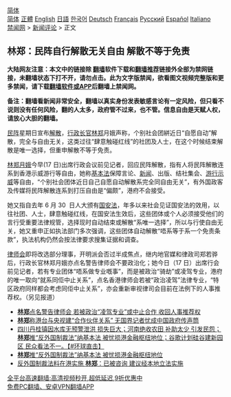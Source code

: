  <!-- 面包屑导航 --> <div class="breadcrumb"><!-- GTranslate: https://gtranslate.io/ -->  <div class="switcher notranslate">  <div class="selected">  <a href="#" onclick="return false;"> 简体</a>  </div>  <div class="option">  <a href="https://www.bannedbook.org" onclick="doGTranslate('zh-CN|zh-CN');jQuery('div.switcher div.selected a').html(jQuery(this).html());return false;" title="简体中文" class="nturl selected"> 简体</a>  <a href="https://www.bannedbook.org/zh-tw/" onclick="doGTranslate('zh-CN|zh-TW');jQuery('div.switcher div.selected a').html(jQuery(this).html());return false;" title="繁體中文" class="nturl"> 正體</a>  <a href="https://www.bannedbook.org/en/" onclick="doGTranslate('zh-CN|en');jQuery('div.switcher div.selected a').html(jQuery(this).html());return false;" title="English" class="nturl"> English</a>  <a href="https://www.bannedbook.org/ja/" onclick="doGTranslate('zh-CN|ja');jQuery('div.switcher div.selected a').html(jQuery(this).html());return false;" title="日本語" class="nturl"> 日語</a>  <a href="https://www.bannedbook.org/ko/" onclick="doGTranslate('zh-CN|ko');jQuery('div.switcher div.selected a').html(jQuery(this).html());return false;" title="한국어" class="nturl"> 한국어</a>  <a href="https://www.bannedbook.org/de/" onclick="doGTranslate('zh-CN|de');jQuery('div.switcher div.selected a').html(jQuery(this).html());return false;" title="Deutsch" class="nturl"> Deutsch</a>  <a href="https://www.bannedbook.org/fr/" onclick="doGTranslate('zh-CN|fr');jQuery('div.switcher div.selected a').html(jQuery(this).html());return false;" title="Français" class="nturl"> Français</a>  <a href="https://www.bannedbook.org/ru/" onclick="doGTranslate('zh-CN|ru');jQuery('div.switcher div.selected a').html(jQuery(this).html());return false;" title="Русский" class="nturl"> Русский</a>  <a href="https://www.bannedbook.org/es/" onclick="doGTranslate('zh-CN|es');jQuery('div.switcher div.selected a').html(jQuery(this).html());return false;" title="Español" class="nturl"> Español</a>  <a href="https://www.bannedbook.org/it/" onclick="doGTranslate('zh-CN|it');jQuery('div.switcher div.selected a').html(jQuery(this).html());return false;" title="Italiano" class="nturl"> Italiano</a>  </div>  </div>      <div class='breadcrumb-sub'><!-- Breadcrumb NavXT 6.3.0 --> <a href="https://www.bannedbook.org/" class="home">禁闻网</a> &gt; <a href="https://www.bannedbook.org/bnews/comments/" class="category">新闻评论</a> &gt; 正文</div></div><h2>林郑：民阵自行解散无关自由 解散不等于免责</h2> <p class="notice"><b>大陆网友注意：本文中的链接除 <a href="https://github.com/bannedbook/fanqiang" >翻墙</a>软件下载和<a href="https://github.com/killgcd/justmysocks/blob/master/README.md">翻墙推荐</a>链接外全部为禁网链接，未翻墙状态下打不开，请勿点击。此为文字版禁闻，欲看图文视频完整版和更多禁闻，请下载<a href="https://github.com/bannedbook/fanqiang">翻墙软件或APP</a>后翻墙上禁闻网。</p><p>备注：翻墙看新闻非常安全，翻墙以真实身份发表敏感言论有一定风险，但只看不说则没有任何风险，翻的人太多，政府管不过来，也不管。信息自由是天赋人权，请放心大胆的翻墙。</b></p>  <div class="entry">  <p><a href="https://www.bannedbook.org/bnews/tag/%E6%B0%91%E9%98%B5/" class="st_tag internal_tag" rel="tag" title="标签 民阵 下的日志">民阵</a>星期日宣布<a href="https://www.bannedbook.org/bnews/tag/%E8%A7%A3%E6%95%A3/" class="st_tag internal_tag" rel="tag" title="标签 解散 下的日志">解散</a>，<a href="https://www.bannedbook.org/bnews/tag/%e8%a1%8c%e6%94%bf%e9%95%bf%e5%ae%98/" class="st_tag internal_tag" rel="tag" title="标签 行政长官 下的日志">行政长官</a><a href="https://www.bannedbook.org/bnews/tag/%E6%9E%97%E9%83%91/" class="st_tag internal_tag" rel="tag" title="标签 林郑 下的日志">林郑</a>月娥声称，个别社会团絣近日“自愿自动”解散，完全与自由无关，这类过往“肆意触碰红线”的社团及人士，在这个时候结束解散是唯一选择，但重申解散不等于免责。</p> <p><a href="https://www.bannedbook.org/bnews/tag/%e6%9e%97%e9%83%91%e6%9c%88%e5%a8%a5/" class="st_tag internal_tag" rel="tag" title="标签 林郑月娥 下的日志">林郑月娥</a>今早(17 日)出席行政会议前见记者，回应民阵解散，指有人将民阵解散连系到香港示威游行等自由，她称<a href="https://www.bannedbook.org/bnews/tag/%e5%9f%ba%e6%9c%ac%e6%b3%95/" class="st_tag internal_tag" rel="tag" title="标签 基本法 下的日志">基本法</a>保障言论、<span class='wp_keywordlink_affiliate'><a href="https://www.bannedbook.org/" title="新闻">新闻</a></span>、出版、结社集会、<a href="https://www.bannedbook.org/bnews/tag/%e6%b8%b8%e8%a1%8c%e7%a4%ba%e5%a8%81/" class="st_tag internal_tag" rel="tag" title="标签 游行示威 下的日志">游行示威</a>等自由，“个别社会团体近日自己自愿自动解散系完全同自由无关”，有外国政客及传媒将民阵解散连系到打压自由是“偏颇”，港府不会接受。</p>  <p>她又指自去年 6 月 30  日人大颁有<a href="https://www.bannedbook.org/bnews/tag/%e5%9b%bd%e5%ae%89%e6%b3%95/" class="st_tag internal_tag" rel="tag" title="标签 国安法 下的日志">国安法</a>，年多以来社会见证国安法的效用，以往社团、人士，肆意触碰红线，在国安法生效后，这些团体或个人必须接受他们的言行受重要法律规管，选择现时自动结束或解散“系唯一选择”，所以与行使自由无关，她又重申正如执法部门多次强调，这些团体自动解散“唔系等于系一个免责条款”，执法机构仍然会按法律要求搜集证据和调查。</p> <p><a href="https://www.bannedbook.org/bnews/tag/%E5%BE%8B%E5%B8%88%E4%BC%9A/" class="st_tag internal_tag" rel="tag" title="标签 律师会 下的日志">律师会</a>即将改选部分理事，开明派会否过半成焦点，继内地官媒和律政司郑若骅后，行政长官林郑月娥亦点名警告律师会不要政治化；她今日（17 日）出席行会前见记者，若有专业团体“唔系做专业嘅事”，而是被政治“骑劫”或凌驾专业，港府的唯一取向“就系同佢中止关系”，点名香港律师会若被“政治凌驾”法律专业，“特区政府同样都会考虑同佢中止关系”，亦会重新审视律司会目前在法例下的人事推荐权。（另见报道）</p>  <ul class='op-related-articles' title='相关阅读'> <li><a href='https://www.bannedbook.org/bnews/comments/20210817/1607812.html' target='_blank'><b>林郑</b>点名警告律师会 若被政治“凌驾专业”或中止合作 收回人事推荐权</a></li> <li><a href='https://www.bannedbook.org/bnews/comments/20210812/1604677.html' target='_blank'><b>林郑</b>称港台与央视建“合作伙伴关系” 无国界记者忧成中国政府传声筒</a></li> <li><a href='https://www.bannedbook.org/bnews/bannedvideo/20210811/1604474.html' target='_blank'>四川丹桂镇因水库无预警泄洪 损失巨大；河南绝收农田 补助太少 引发民怨；<b>林郑</b>推“反外国制裁法”纳基本法 被忧损港金融枢纽地位；谷歌计划硅谷建新园区 民众看法不一。【#环球直击】</a></li> <li><a href='https://www.bannedbook.org/bnews/taiwannews/20210811/1604372.html' target='_blank'><b>林郑</b>推“反外国制裁法”纳基本法 被忧损港金融枢纽地位</a></li> <li><a href='https://www.bannedbook.org/bnews/comments/20210810/1603659.html' target='_blank'>反外国制裁法料在港实施 <b>林郑</b>：已被咨询 建议经本地立法实施</a></li> </ul> <p class="texttj"> <a href="https://github.com/bannedbook/fanqiang/wiki/V2ray%E6%9C%BA%E5%9C%BA" target="_blank">全平台高速翻墙:高清视频秒开,超低延迟,9折优惠中</a><br/> <a href="https://github.com/bannedbook/fanqiang/wiki/%E7%A6%81%E9%97%BB%E7%BD%91%E5%AE%89%E5%8D%93%E7%BF%BB%E5%A2%99%E6%96%B0%E9%97%BBAPP" target="_blank">免费PC翻墙、安卓VPN翻墙APP</a></p><p>  </p> <a name='sharetosocial'></a>  <div style="margin-bottom:5px;padding-bottom:5px;clear:both"> <div id="archive-pix-1" class="banner-ads"> <!-- AuctionX Display platform tag START --> <div id="26318x728x90x621x_ADSLOT2" clicktrack="%%CLICK_URL_ESC%%"></div> <!-- AuctionX Display platform tag END --> </div> <div id="archive-pix-2" class="banner-ads"> <!-- AuctionX Display platform tag START --> <div id="26315x300x250x621x_ADSLOT2" clicktrack="%%CLICK_URL_ESC%%"></div> <!-- AuctionX Display platform tag END --> </div> </div>  <div id="archive-pix-1" class="banner-ads"> <!-- AuctionX Display platform tag START --> <div id="26318x728x90x621x_ADSLOT3" clicktrack="%%CLICK_URL_ESC%%"></div> <!-- AuctionX Display platform tag END --> </div> </div><!--END ENTRY--> 